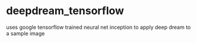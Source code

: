 # deepdream_tensorflow
uses google tensorflow trained neural net inception to apply deep dream to a sample image
